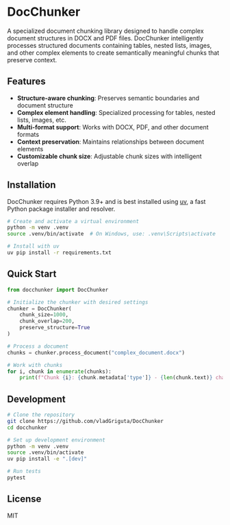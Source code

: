 # DocChunker

A specialized document chunking library designed to handle complex document structures in DOCX and PDF files. DocChunker intelligently processes structured documents containing tables, nested lists, images, and other complex elements to create semantically meaningful chunks that preserve context.

## Features

- **Structure-aware chunking**: Preserves semantic boundaries and document structure
- **Complex element handling**: Specialized processing for tables, nested lists, images, etc.
- **Multi-format support**: Works with DOCX, PDF, and other document formats
- **Context preservation**: Maintains relationships between document elements
- **Customizable chunk size**: Adjustable chunk sizes with intelligent overlap

## Installation

DocChunker requires Python 3.9+ and is best installed using [uv](https://github.com/astral-sh/uv), a fast Python package installer and resolver.

```bash
# Create and activate a virtual environment
python -m venv .venv
source .venv/bin/activate  # On Windows, use: .venv\Scripts\activate

# Install with uv
uv pip install -r requirements.txt
```

## Quick Start

```python
from docchunker import DocChunker

# Initialize the chunker with desired settings
chunker = DocChunker(
    chunk_size=1000,
    chunk_overlap=200,
    preserve_structure=True
)

# Process a document
chunks = chunker.process_document("complex_document.docx")

# Work with chunks
for i, chunk in enumerate(chunks):
    print(f"Chunk {i}: {chunk.metadata['type']} - {len(chunk.text)} chars")
```

## Development

```bash
# Clone the repository
git clone https://github.com/vladGriguta/DocChunker
cd docchunker

# Set up development environment
python -m venv .venv
source .venv/bin/activate
uv pip install -e ".[dev]"

# Run tests
pytest
```

## License

MIT